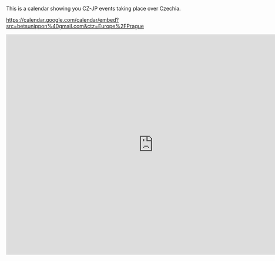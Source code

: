 This is a calendar showing you CZ-JP events taking place over Czechia. 

https://calendar.google.com/calendar/embed?src=betsunippon%40gmail.com&ctz=Europe%2FPrague

<iframe src="https://calendar.google.com/calendar/embed?src=betsunippon%40gmail.com&ctz=Europe%2FPrague" style="border: 0" width="800" height="600" frameborder="0" scrolling="no"></iframe>
